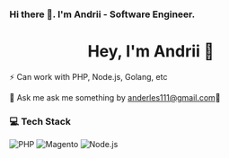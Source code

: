 ### Hi there 👋. I'm Andrii - Software Engineer.
<h1 align="center">Hey, I'm Andrii 👋</h1>
⚡ Can work with PHP, Node.js, Golang, etc

💬 Ask me ask me something by <a href="mailto:anderles111@gmail.com">anderles111@gmail.com</a>🤔

### 💻 Tech Stack
![PHP](https://img.shields.io/badge/PHP-777BB4?style=for-the-badge&logo=php&logoColor=white)
![Magento](https://img.shields.io/badge/Magento-EE672F?style=for-the-badge&logo=magento&logoColor=white)
![Node.js](https://img.shields.io/badge/Node.js-339933?style=for-the-badge&logo=nodedotjs&logoColor=white)


<!--
**anderles/anderles** is a ✨ _special_ ✨ repository because its `README.md` (this file) appears on your GitHub profile.

Here are some ideas to get you started:

- 🔭 I’m currently working on ...
- 🌱 I’m currently learning ...
- 👯 I’m looking to collaborate on ...
- 🤔 I’m looking for help with ...
- 💬 Ask me about ...
- 📫 How to reach me: ...
- 😄 Pronouns: ...
- ⚡ Fun fact: ...
-->
